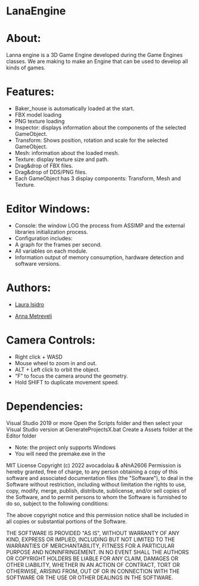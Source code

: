 # LanaEngine


# About:
Lanna engine is a 3D Game Engine developed during the Game Engines classes. We are making to make an Engine that can be used to develop all kinds of games.


# Features:
- Baker_house is automatically loaded at the start.
- FBX model loading
- PNG texture loading
- Inspector: displays information about the components of the selected GameObject.
- Transform: Shows position, rotation and scale for the selected GameObject.
- Mesh: information about the loaded mesh. 
- Texture: display texture size and path.
- Drag&drop of FBX files.
- Drag&drop of DDS/PNG files.
- Each GameObject has 3 display components: Transform, Mesh and Texture.

# Editor Windows:
- Console: the window LOG the process from ASSIMP and the external libraries initialization process.
- Configuration includes:
- A graph for the frames per second.
- All variables on each module.
- Information output of memory consumption, hardware detection and software
versions.

# Authors:
- [Laura Isidro](https://github.com/avocadolau)

- [Anna Metreveli](https://github.com/aNnAm2606)

# Camera Controls:
- Right click + WASD
- Mouse wheel to zoom in and out.
- ALT + Left click to orbit the object.
- “F” to focus the camera around the geometry.
- Hold SHIFT to duplicate movement speed.

# Dependencies:
Visual Studio 2019 or more
Open the Scripts folder and then select your Visual Studio version at GenerateProjectsX.bat Create a Assets folder at the Editor folder

- Note: the project only supports Windows
- You will need the premake.exe in the 

MIT License
Copyright (c) 2022 avocadolau & aNnA2606
Permission is hereby granted, free of charge, to any person obtaining a copy of this software and associated documentation files (the "Software"), to deal in the Software without restriction, including without limitation the rights to use, copy, modify, merge, publish, distribute, sublicense, and/or sell copies of the Software, and to permit persons to whom the Software is furnished to do so, subject to the following conditions:

The above copyright notice and this permission notice shall be included in all copies or substantial portions of the Software.

THE SOFTWARE IS PROVIDED "AS IS", WITHOUT WARRANTY OF ANY KIND, EXPRESS OR IMPLIED, INCLUDING BUT NOT LIMITED TO THE WARRANTIES OF MERCHANTABILITY, FITNESS FOR A PARTICULAR PURPOSE AND NONINFRINGEMENT. IN NO EVENT SHALL THE AUTHORS OR COPYRIGHT HOLDERS BE LIABLE FOR ANY CLAIM, DAMAGES OR OTHER LIABILITY, WHETHER IN AN ACTION OF CONTRACT, TORT OR OTHERWISE, ARISING FROM, OUT OF OR IN CONNECTION WITH THE SOFTWARE OR THE USE OR OTHER DEALINGS IN THE SOFTWARE.
